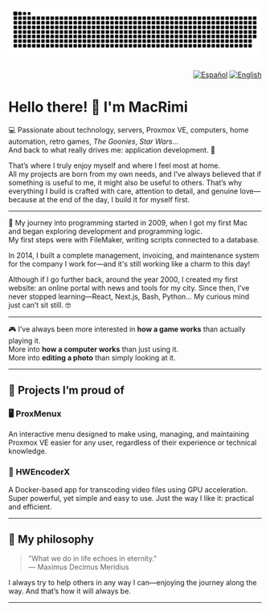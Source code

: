 <picture>
  <source media="(prefers-color-scheme: dark)" srcset="https://raw.githubusercontent.com/platane/platane/output/github-contribution-grid-snake-dark.svg" />
  <source media="(prefers-color-scheme: light)" srcset="https://raw.githubusercontent.com/platane/platane/output/github-contribution-grid-snake.svg" />
  <img alt="GitHub contribution grid snake animation" src="https://raw.githubusercontent.com/platane/platane/output/github-contribution-grid-snake.svg" />
</picture>

<p align="right">
  <a href="https://github.com/MacRimi/MacRimi/blob/main/README.md"><img src="https://flagcdn.com/w20/es.png" alt="Español"></a>
  <a href="https://github.com/MacRimi/MacRimi/blob/main/README.en.md"><img src="https://flagcdn.com/w20/gb.png" alt="English"></a>
</p>


# Hello there! 👋 I'm MacRimi

💻 Passionate about technology, servers, Proxmox VE, computers, home automation, retro games, *The Goonies*, *Star Wars*...  
And back to what really drives me: application development. 🚀

That’s where I truly enjoy myself and where I feel most at home.  
All my projects are born from my own needs, and I’ve always believed that if something is useful to me, it might also be useful to others. That’s why everything I build is crafted with care, attention to detail, and genuine love—because at the end of the day, I build it for myself first.

---

👶 My journey into programming started in 2009, when I got my first Mac and began exploring development and programming logic.  
My first steps were with FileMaker, writing scripts connected to a database.

In 2014, I built a complete management, invoicing, and maintenance system for the company I work for—and it's still working like a charm to this day!

Although if I go further back, around the year 2000, I created my first website: an online portal with news and tools for my city. Since then, I’ve never stopped learning—React, Next.js, Bash, Python… My curious mind just can’t sit still. 🤓

---

🎮 I’ve always been more interested in **how a game works** than actually playing it.  
More into **how a computer works** than just using it.  
More into **editing a photo** than simply looking at it.

---

## 🌟 Projects I’m proud of

### 🖥️ **ProxMenux**
An interactive menu designed to make using, managing, and maintaining Proxmox VE easier for any user, regardless of their experience or technical knowledge.

### 🎥 **HWEncoderX**
A Docker-based app for transcoding video files using GPU acceleration. Super powerful, yet simple and easy to use. Just the way I like it: practical and efficient.

---

## 🧠 My philosophy

> "What we do in life echoes in eternity."  
> — Maximus Decimus Meridius

I always try to help others in any way I can—enjoying the journey along the way. And that’s how it will always be.

---
